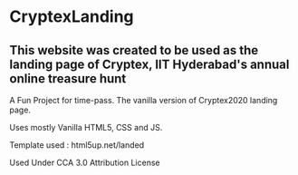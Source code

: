 # CryptexLanding
## This website was created to be used as the landing page of Cryptex, IIT Hyderabad's annual online treasure hunt 
A Fun Project for time-pass. The vanilla version of Cryptex2020 landing page.

Uses mostly Vanilla HTML5, CSS and JS.

Template used : html5up.net/landed

Used Under CCA 3.0 Attribution License
